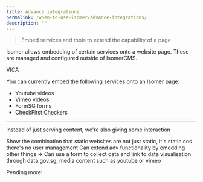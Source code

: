 ```yaml
---
title: Advance integrations
permalink: /when-to-use-isomer/advance-integrations/
description: ""
---
```

> Embed services and tools to extend the capability of a page 

Isomer allows embedding of certain services onto a website page. These are managed and configured outside of IsomerCMS. 


VICA

You can currently embed the following services onto an Isomer page:
- Youtube videos
- Vimeo videos
- FormSG forms
- CheckFirst Checkers

---
instead of just serving content, we're also giving some interaction

 

Show the combination that static websites are not just static, it's static cos there's no user management
Can extend adv functionality by emedding other things -&gt; Can use a form to collect data and link to data visualisation through data.gov.sg, media content such as youtube or vimeo


Pending more!
